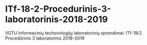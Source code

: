 # ITf-18-2-Procedurinis-3-laboratorinis-2018-2019

VGTU Informacinių techonologijų laboratorinių sprendimai:
ITf-18/2 Procedūrinis 3 laboratorinis 2018–2019
